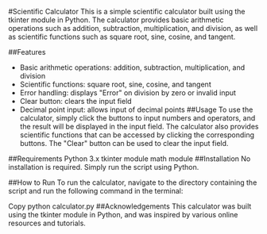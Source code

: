 #Scientific Calculator
This is a simple scientific calculator built using the tkinter module in Python. The calculator provides basic arithmetic operations such as addition, subtraction, multiplication, and division, as well as scientific functions such as square root, sine, cosine, and tangent.

##Features
  * Basic arithmetic operations: addition, subtraction, multiplication, and division
  * Scientific functions: square root, sine, cosine, and tangent
  * Error handling: displays "Error" on division by zero or invalid input
  * Clear button: clears the input field
  * Decimal point input: allows input of decimal points
##Usage
To use the calculator, simply click the buttons to input numbers and operators, and the result will be displayed in the input field. The calculator also provides scientific functions that can be accessed by clicking the corresponding buttons. The "Clear" button can be used to clear the input field.

##Requirements
Python 3.x
tkinter module
math module
##Installation
No installation is required. Simply run the script using Python.

##How to Run
To run the calculator, navigate to the directory containing the script and run the following command in the terminal:

Copy
python calculator.py
##Acknowledgements
This calculator was built using the tkinter module in Python, and was inspired by various online resources and tutorials.
